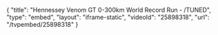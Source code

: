 {
    "title": "Hennessey Venom GT 0-300km World Record Run - \/TUNED",
    "type": "embed",
    "layout": "iframe-static",
    "videoId": "25898318",
    "url": "\/tvpembed\/25898318"
}